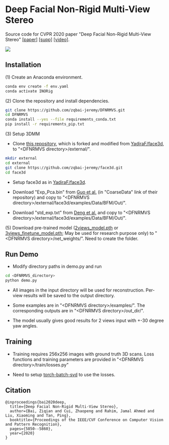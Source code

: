 # Deep Facial Non-Rigid Multi-View Stereo
Source code for CVPR 2020 paper "Deep Facial Non-Rigid Multi-View Stereo" 
[[paper]](http://openaccess.thecvf.com/content_CVPR_2020/papers/Bai_Deep_Facial_Non-Rigid_Multi-View_Stereo_CVPR_2020_paper.pdf) 
[[supp]](http://openaccess.thecvf.com/content_CVPR_2020/supplemental/Bai_Deep_Facial_Non-Rigid_CVPR_2020_supplemental.zip) 
[[video]](https://drive.google.com/file/d/1xtPhG1czqjiYBgAXuzd4bWe1gcr3ow8D/view?usp=sharing).

![](webpage_files/5106-teaser.gif)

## Installation

(1) Create an Anaconda environment.

```bash
conda env create -f env.yaml
conda activate INORig
```

(2) Clone the repository and install dependencies.

```bash
git clone https://github.com/zqbai-jeremy/DFNRMVS.git
cd DFNRMVS
conda install --yes --file requirements_conda.txt
pip install -r requirements_pip.txt
```

(3) Setup 3DMM

- Clone [this repository](https://github.com/zqbai-jeremy/face3d.git), which is forked and modified from 
[YadiraF/face3d](https://github.com/YadiraF/face3d.git), to "\<DFNRMVS directory\>/external/".

```bash
mkdir external
cd external
git clone https://github.com/zqbai-jeremy/face3d.git
cd face3d
```

- Setup face3d as in [YadiraF/face3d](https://github.com/YadiraF/face3d#getting-started).

- Download "Exp_Pca.bin" from [Guo et al.](https://github.com/Juyong/3DFace) (in "CoarseData" link of their repository)
and copy to "\<DFNRMVS directory\>/external/face3d/examples/Data/BFM/Out/".

- Download "std_exp.txt" from [Deng et al.](https://github.com/microsoft/Deep3DFaceReconstruction/blob/master/BFM/std_exp.txt)
and copy to "\<DFNRMVS directory\>/external/face3d/examples/Data/BFM/Out/".


(5) Download pre-trained model ([2views_model.pth](https://drive.google.com/file/d/1HvsJ8IztdUS8VUNSLlkdWsOOJ3AgZ2Pe/view?usp=sharing) 
or [3views_finetune_model.pth](https://drive.google.com/file/d/1GITjxOq_QzJqY3KTfB3UmAYt8ZRaUDO8/view?usp=sharing); 
May be used for research purpose only) to "\<DFNRMVS directory\>/net_weights/". Need to create the folder.

## Run Demo

- Modify directory paths in demo.py and run

```bash
cd <DFNRMVS_directory>
python demo.py
```

- All images in the input directory will be used for reconstruction. Per-view results will be saved to the output directory.

- Some examples are in "\<DFNRMVS directory\>/examples/". The corresponding outputs are in "\<DFNRMVS directory\>/out_dir/".

- The model usually gives good results for 2 views input with +-30 degree yaw angles.


## Training

- Training requires 256x256 images with ground truth 3D scans. Loss functions and training parameters are provided in "\<DFNRMVS directory\>/train/losses.py"

- Need to setup [torch-batch-svd](https://github.com/KinglittleQ/torch-batch-svd) to use the losses.

## Citation

```
@inproceedings{bai2020deep,
  title={Deep Facial Non-Rigid Multi-View Stereo},
  author={Bai, Ziqian and Cui, Zhaopeng and Rahim, Jamal Ahmed and Liu, Xiaoming and Tan, Ping},
  booktitle={Proceedings of the IEEE/CVF Conference on Computer Vision and Pattern Recognition},
  pages={5850--5860},
  year={2020}
}
```
